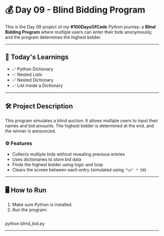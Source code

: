 # 💰 Day 09 - Blind Bidding Program

This is the Day 09 project of my **#100DaysOfCode** Python journey: a **Blind Bidding Program** where multiple users can enter their bids anonymously, and the program determines the highest bidder.

---

## 🧠 Today's Learnings

- ✅ Python Dictionary  
- ✅ Nested Lists  
- ✅ Nested Dictionary  
- ✅ List inside a Dictionary  

---

## 🛠️ Project Description

This program simulates a blind auction. It allows multiple users to input their names and bid amounts. The highest bidder is determined at the end, and the winner is announced.

### ⚙️ Features

- Collects multiple bids without revealing previous entries  
- Uses dictionaries to store bid data  
- Finds the highest bidder using logic and loop  
- Clears the screen between each entry (simulated using `"\n" * 50`)

---

## 🖥️ How to Run

1. Make sure Python is installed.
2. Run the program:
   ```bash
python blind_bid.py

---
